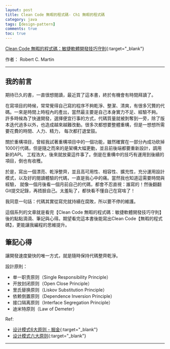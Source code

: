 ```yaml
---
layout: post
title: Clean Code 無暇的程式碼- Ch1 無暇的程式碼
category: java
tags: [design-pattern]
comments: true
toc: true
---
```


[Clean Code 無暇的程式碼：敏捷軟體開發技巧守則](https://www.books.com.tw/products/0010579897){:target="_blank"}

作者： Robert C. Martin

---

## 我的前言

期待已久的書，一直很想閱讀，最近買了這本書，終於有機會有時間拜讀了。

在寫項目的時候，常常覺得自己寫的程序不夠乾淨、整潔、清爽，有很多冗贅的代碼。一來是時間上時程內的產出，當然最主要是自己本身實力不足、經驗不夠。
許多時候為了快速開發，選擇便宜行事的方式，代碼質量就被剝奪到一旁，除了版本迭代過多以外，也造成越來越難改動。很多次都想要整體重構，但是一想想所需要花費的時間、人力、精力，
每次都打退堂鼓。

關於重構項目，曾經我試著重構項目中的一個功能，雖然確實在一部分內成功砍掉1000行代碼，但是隨之而來的是架構大幅更動，並且前後端都要重新設計，調用新的API。
工程浩大，後來就放棄這件事了。倒是在重構中的技巧有運用到後續的項目，倒也有收穫。

於是，寫出一個漂亮、乾淨整齊，並且高可用性、相容性、擴充性，充分運用設計模式，以及好的閱讀體驗的代碼，一直是我心中的痛。當然我也知道這需要時間與經驗，
就像一個月後看一個月前自己的代碼，都會不忍直視：誰寫的！然後翻翻Git提交記錄，再捂臉自己。太羞恥了，都快看不懂自己在寫啥了！

我同意一句話：代碼其實從寫完就持續在腐敗，所以要不停的維護。

這個系列的文章就是看完【Clean Code 無暇的程式碼：敏捷軟體開發技巧守則】後的點點滴滴、筆記與心得。期望看完這本書後能寫出Clean Code【無暇的程式碼】，更能讓我編程的思維提升。

## 筆記心得

讓開發速度變快的唯一方式，就是隨時保持代碼整齊乾淨。

設計原則：
- 单一职责原则（Single Responsibility Principle）
- 开放封闭原则（Open Close Principle）
- 里氏替换原则（Liskov Substitution Principle）
- 依赖倒置原则（Dependence Inversion Principle）
- 接口隔离原则（Interface Segregation Principle）
- 迪米特原则（Law of Demeter）

Ref:
- [设计模式6大原则 - 掘金](https://juejin.im/post/5a52144d6fb9a01c9b65c651){:target="_blank"}
- [设计模式六大原则](http://www.uml.org.cn/sjms/201211023.asp){:target="_blank"}

---
